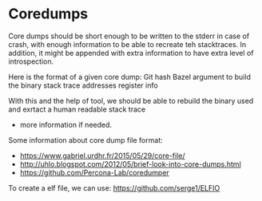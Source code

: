 # Coredumps

Core dumps should be short enough to be written to the stderr in case of crash, with enough information to be able
to recreate teh stacktraces.
In addition, it might be appended with extra information to have extra level of introspection.

Here is the format of a given core dump:
Git hash
Bazel argument to build the binary
stack trace addresses
register info

With this and the help of tool, we should be able to rebuild the binary used and exrtact a human readable stack trace

- more information if needed.

Some information about core dump file format:

- https://www.gabriel.urdhr.fr/2015/05/29/core-file/
- http://uhlo.blogspot.com/2012/05/brief-look-into-core-dumps.html
- https://github.com/Percona-Lab/coredumper

To create a elf file, we can use: https://github.com/serge1/ELFIO
